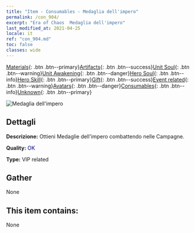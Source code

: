 ```yaml
---
title: "Item - Consumables - Medaglia dell'impero"
permalink: /con_904/
excerpt: "Era of Chaos  Medaglia dell'impero"
last_modified_at: 2021-04-25
locale: it
ref: "con_904.md"
toc: false
classes: wide
---
```

 [Materials](/ItemsIT/){: .btn .btn--primary}[Artifacts](/ItemsIT/Artifacts/){: .btn .btn--success}[Unit Soul](/ItemsIT/UnitSoul/){: .btn .btn--warning}[Unit Awakening](/ItemsIT/UnitAwakening/){: .btn .btn--danger}[Hero Soul](/ItemsIT/HeroSoul/){: .btn .btn--info}[Hero Skill](/ItemsIT/HeroSkill/){: .btn .btn--primary}[Gift](/ItemsIT/Gift/){: .btn .btn--success}[Event related](/ItemsIT/Events/){: .btn .btn--warning}[Avatars](/ItemsIT/Avatars/){: .btn .btn--danger}[Consumables](/ItemsIT/Consumables/){: .btn .btn--info}[Unknown](/ItemsIT/Unknown/){: .btn .btn--primary}

 ![Medaglia dell'impero](/images/t/i_108.png)

## Dettagli
 **Descrizione:** Ottieni Medaglie dell'impero combattendo nelle Campagne.

 **Quality:** <span style="color: #000080">OK</span>

 **Type:** VIP related

## Gather

  None

## This item contains:

  None


